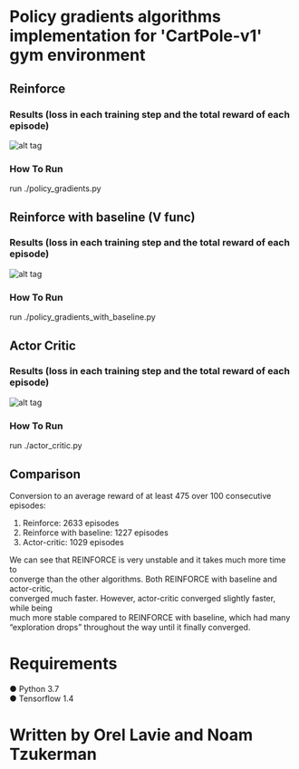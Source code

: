 # Policy gradients algorithms implementation for 'CartPole-v1' gym environment
## Reinforce
### Results (loss in each training step and the total reward of each episode)
![alt tag](https://github.com/orel1212/MyWorks/blob/main/Reinforcement%20Learning/Policy_gradients_Reinforce_AC/%E2%80%8F%E2%80%8Freinforce_results.PNG)
### How To Run
run ./policy_gradients.py
## Reinforce with baseline (V func)
### Results (loss in each training step and the total reward of each episode)
![alt tag](https://github.com/orel1212/MyWorks/blob/main/Reinforcement%20Learning/Policy_gradients_Reinforce_AC/%E2%80%8F%E2%80%8Freinforce_baseline_results.PNG)
### How To Run
run ./policy_gradients_with_baseline.py
## Actor Critic
### Results (loss in each training step and the total reward of each episode)
![alt tag](https://github.com/orel1212/MyWorks/blob/main/Reinforcement%20Learning/Policy_gradients_Reinforce_AC/%E2%80%8F%E2%80%8Factor_critic.PNG)
### How To Run
run ./actor_critic.py

## Comparison
Conversion to an average reward of at least 475 over 100 consecutive episodes: <br>
1. Reinforce: 2633 episodes <br>
2. Reinforce with baseline: 1227 episodes <br>
3. Actor-critic: 1029 episodes <br>

We can see that REINFORCE is very unstable and it takes much more time to  <br>
converge than the other algorithms. Both REINFORCE with baseline and actor-critic,  <br>
converged much faster. However, actor-critic converged slightly faster, while being  <br>
much more stable compared to REINFORCE with baseline, which had many <br>
“exploration drops” throughout the way until it finally converged. <br>

# Requirements
● Python 3.7 <br>
● Tensorflow 1.4 <br>

# Written by Orel Lavie and Noam Tzukerman



